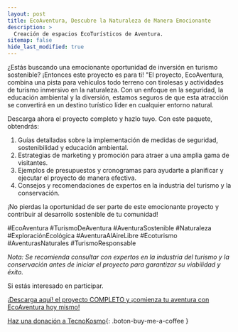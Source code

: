 ```yaml
---
layout: post
title: EcoAventura, Descubre la Naturaleza de Manera Emocionante
description: >
  Creación de espacios EcoTurísticos de Aventura.
sitemap: false
hide_last_modified: true
---
```


¿Estás buscando una emocionante oportunidad de inversión en turismo sostenible? ¡Entonces este proyecto es para ti!
"El proyecto, EcoAventura, combina una pista para vehículos todo terreno con tirolesas y actividades de turismo inmersivo en la naturaleza. Con un enfoque en la seguridad, la educación ambiental y la diversión, estamos seguros de que esta atracción se convertirá en un destino turístico líder en cualquier entorno natural.

Descarga ahora el proyecto completo y hazlo tuyo. Con este paquete, obtendrás:

1. Guías detalladas sobre la implementación de medidas de seguridad, sostenibilidad y educación ambiental.
2. Estrategias de marketing y promoción para atraer a una amplia gama de visitantes.
3. Ejemplos de presupuestos y cronogramas para ayudarte a planificar y ejecutar el proyecto de manera efectiva.
4. Consejos y recomendaciones de expertos en la industria del turismo y la conservación.

¡No pierdas la oportunidad de ser parte de este emocionante proyecto y contribuir al desarrollo sostenible de tu comunidad!

#EcoAventura #TurismoDeAventura #AventuraSostenible #Naturaleza #ExploraciónEcológica #AventuraAlAireLibre #Ecoturismo
#AventurasNaturales #TurismoResponsable

*Nota: Se recomienda consultar con expertos en la industria del turismo y la conservación antes de iniciar el proyecto para garantizar su viabilidad y éxito.*

Si estás interesado en participar.

[¡Descarga aquí! el proyecto COMPLETO y ¡comienza tu aventura con EcoAventura hoy mismo!](https://www.dropbox.com/scl/fo/j1pquovvyeckwdu3emvgz/h?rlkey=a2v0yzw33mhazoehm8wu36u8s&dl=0)

[Haz una donación a TecnoKosmo](https://www.buymeacoffee.com/nain.taleb){: .boton-buy-me-a-coffee }

<object data="../ecoAventuraTurismoAventura.pdf" width="100%" height="600" type='application/pdf'></object>
